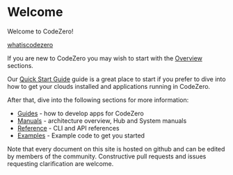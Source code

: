 # Welcome

Welcome to CodeZero!

[whatiscodezero](_fragments/whatiscodezero.md ':include')

If you are new to CodeZero you may wish to start with the [Overview](#/welcome/overview.md) sections.

Our [Quick Start Guide](/welcome/quickstart.md) guide is a great place to start if you prefer to dive into how to get your clouds installed and applications running in CodeZero.

After that, dive into the following sections for more information:

- [Guides](/guides/overview.md) - how to develop apps for CodeZero
- [Manuals](/manuals/overview.md) - architecture overview, Hub and System manuals
- [Reference](/reference/overview.md) - CLI and API references
- [Examples](/examples/overview.md) - Example code to get you started

Note that every document on this site is hosted on github and can be edited by members of the community. Constructive pull requests and issues requesting clarification are welcome.
